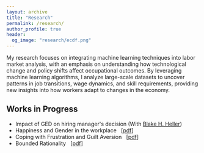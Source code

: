```yaml
---
layout: archive
title: "Research"
permalink: /research/
author_profile: true
header:
  og_image: "research/ecdf.png"
---
```


My research focuses on integrating machine learning techniques into labor market analysis, with an emphasis on understanding how technological change and policy shifts affect occupational outcomes. By leveraging machine learning algorithms, I analyze large-scale datasets to uncover patterns in job transitions, wage dynamics, and skill requirements, providing new insights into how workers adapt to changes in the economy. 

Works in Progress
---

- Impact of GED on hiring manager's decision (With [Blake H. Heller](https://www.blakeheller.com/))
- Happiness and Gender in the workplace &nbsp; [[pdf](/files/Happiness_Diversity.pdf)] 
- Coping with Frustration and Guilt Aversion &nbsp; [[pdf](/files/CopingWithFrustrationAndGuiltAversion.pdf)] 
- Bounded Rationality  &nbsp; [[pdf](/files/BoundedRationality.pdf)] 



